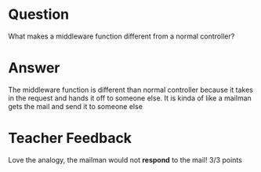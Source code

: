 # Question

What makes a middleware function different from a normal controller?

# Answer

The middleware function is different than normal controller because it takes in the request and hands it off to someone else. It is kinda of like a mailman gets the mail and send it to someone else

# Teacher Feedback

Love the analogy, the mailman would not **respond** to the mail!
3/3 points